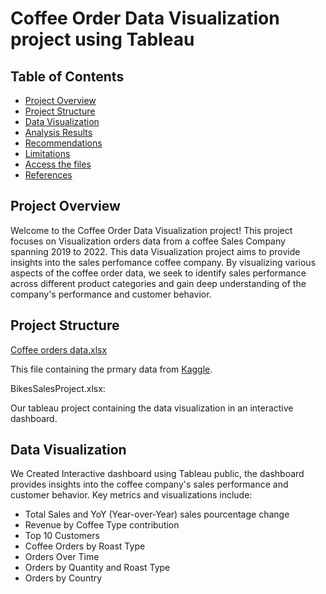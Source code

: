 # Coffee Order Data Visualization project using Tableau
## Table of Contents
- [Project Overview](#project-overview)
- [Project Structure](#project-structure)
- [Data Visualization](#data-visualization)
- [Analysis Results](#analysis-results)
- [Recommendations](#recommendations)
- [Limitations](#limitations)
- [Access the files](#access-the-files)
- [References](#references)
## Project Overview
Welcome to the Coffee Order Data Visualization project! This project focuses on Visualization orders data from a coffee Sales Company spanning 2019 to 2022. This data Visualization project aims to provide insights into the sales perfomance coffee company. By visualizing various aspects of the coffee order data, we seek to identify sales performance across different product categories and gain deep understanding of the company's performance and customer behavior.
## Project Structure
[Coffee orders data.xlsx]()

This file containing the prmary data from [Kaggle]().

BikesSalesProject.xlsx:

Our tableau project containing the data visualization in an interactive dashboard.

## Data Visualization
We Created Interactive dashboard using Tableau public, the dashboard provides insights into the coffee company's sales performance and customer behavior. Key metrics and visualizations include:
 - Total Sales and YoY (Year-over-Year) sales pourcentage change
 - Revenue by Coffee Type contribution
 - Top 10 Customers
 - Coffee Orders by Roast Type
 - Orders Over Time
 - Orders by Quantity and Roast Type
 - Orders by Country
   

